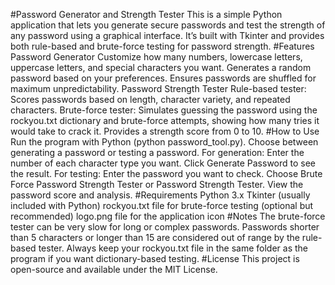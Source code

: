 #Password Generator and Strength Tester
This is a simple Python application that lets you generate secure passwords and test the strength of any password using a graphical interface. It’s built with Tkinter and provides both rule-based and brute-force testing for password strength.
#Features
Password Generator
Customize how many numbers, lowercase letters, uppercase letters, and special characters you want.
Generates a random password based on your preferences.
Ensures passwords are shuffled for maximum unpredictability.
Password Strength Tester
Rule-based tester: Scores passwords based on length, character variety, and repeated characters.
Brute-force tester: Simulates guessing the password using the rockyou.txt dictionary and brute-force attempts, showing how many tries it would take to crack it.
Provides a strength score from 0 to 10.
#How to Use
Run the program with Python (python password_tool.py).
Choose between generating a password or testing a password.
For generation:
Enter the number of each character type you want.
Click Generate Password to see the result.
For testing:
Enter the password you want to check.
Choose Brute Force Password Strength Tester or Password Strength Tester.
View the password score and analysis.
#Requirements
Python 3.x
Tkinter (usually included with Python)
rockyou.txt file for brute-force testing (optional but recommended)
logo.png file for the application icon
#Notes
The brute-force tester can be very slow for long or complex passwords.
Passwords shorter than 5 characters or longer than 15 are considered out of range by the rule-based tester.
Always keep your rockyou.txt file in the same folder as the program if you want dictionary-based testing.
#License
This project is open-source and available under the MIT License.
